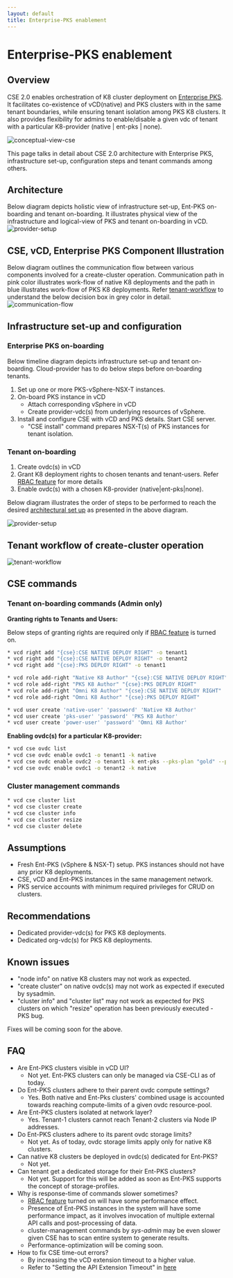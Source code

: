 ```yaml
---
layout: default
title: Enterprise-PKS enablement
---
```


# Enterprise-PKS enablement
<a name="overview"></a>
## Overview
CSE 2.0 enables orchestration of K8 cluster deployment on [Enterprise PKS](https://cloud.vmware.com/vmware-enterprise-pks). 
It facilitates co-existence of vCD(native) and PKS clusters with in the same 
tenant boundaries, while ensuring tenant isolation among PKS K8 clusters.
It also provides flexibility for admins to enable/disable a given vdc of tenant with a 
particular K8-provider (native | ent-pks | none).

![conceptual-view-cse](img/ent-pks/01-conceptual.png)

This page talks in detail about CSE 2.0 architecture with Enterprise PKS, infrastructure set-up, 
configuration steps and tenant commands among others.

<a name="architecture"></a>
## Architecture
Below diagram depicts holistic view of infrastructure set-up, 
Ent-PKS on-boarding and tenant on-boarding. It illustrates physical 
view of the infrastructure and logical-view of PKS and tenant on-boarding in vCD. 
![provider-setup](img/ent-pks/03-provider-setup-1.png)

<a name="communication-view"></a>
## CSE, vCD, Enterprise PKS Component Illustration
Below diagram outlines the communication flow between various components involved 
for a create-cluster operation. Communication path in pink color illustrates 
work-flow of native K8 deployments and the path in blue illustrates work-flow of
PKS K8 deployments.
Refer [tenant-workflow](#tenant-workflow) to understand the below decision 
box in grey color in detail.
![communication-flow](img/ent-pks/02-communication-flow.png)

<a name="infra-view"></a>
## Infrastructure set-up and configuration 
### Enterprise PKS on-boarding 

Below timeline diagram depicts infrastructure set-up and tenant
 on-boarding. Cloud-provider has to do below steps before on-boarding tenants.
 1. Set up one or more PKS-vSphere-NSX-T instances.
 2. On-board PKS instance in vCD
    * Attach corresponding vSphere in vCD 
    * Create provider-vdc(s) from underlying resources of vSphere.
 3. Install and configure CSE with vCD and PKS details. Start CSE server.
    * "CSE install" command prepares NSX-T(s) of PKS instances for tenant isolation.
    
### Tenant on-boarding 
1. Create ovdc(s) in vCD
2. Grant K8 deployment rights to chosen tenants and tenant-users. Refer 
[RBAC feature](/RBAC.html) for more details
3. Enable ovdc(s) with a chosen K8-provider (native|ent-pks|none).

Below diagram illustrates the order of steps to be performed to reach the desired
[architectural set up](#architecture) as presented in the above diagram.

![provider-setup](img/ent-pks/04-provider-setup-2.png)

<a name="tenant-workflow"></a>
## Tenant workflow of create-cluster operation
![tenant-workflow](img/ent-pks/05-tenant-flow.png)

<a name="cse-commands"></a>
## CSE commands
### Tenant on-boarding commands (Admin only)

**Granting rights to Tenants and Users:**

Below steps of granting rights are required only if [RBAC feature](/RBAC.html) is turned on.

```sh
* vcd right add "{cse}:CSE NATIVE DEPLOY RIGHT" -o tenant1
* vcd right add "{cse}:CSE NATIVE DEPLOY RIGHT" -o tenant2
* vcd right add "{cse}:PKS DEPLOY RIGHT" -o tenant1
```
```sh
* vcd role add-right "Native K8 Author" "{cse}:CSE NATIVE DEPLOY RIGHT"
* vcd role add-right "PKS K8 Author" "{cse}:PKS DEPLOY RIGHT"
* vcd role add-right "Omni K8 Author" "{cse}:CSE NATIVE DEPLOY RIGHT"
* vcd role add-right "Omni K8 Author" "{cse}:PKS DEPLOY RIGHT"
```
```sh
* vcd user create 'native-user' 'password' 'Native K8 Author'
* vcd user create 'pks-user' 'password' 'PKS K8 Author'
* vcd user create 'power-user' 'password' 'Omni K8 Author'
```

**Enabling ovdc(s) for a particular K8-provider:**

```sh
* vcd cse ovdc list
* vcd cse ovdc enable ovdc1 -o tenant1 -k native
* vcd cse ovdc enable ovdc2 -o tenant1 -k ent-pks --pks-plan "gold" --pks-cluster-domain "tenant1.com"
* vcd cse ovdc enable ovdc1 -o tenant2 -k native
```

### Cluster management commands
```sh
* vcd cse cluster list
* vcd cse cluster create
* vcd cse cluster info
* vcd cse cluster resize
* vcd cse cluster delete
```
<a name="assumptions"></a>
## Assumptions
* Fresh Ent-PKS (vSphere & NSX-T) setup. PKS instances should not have any prior K8 deployments.
* CSE, vCD and Ent-PKS instances in the same management network.
* PKS service accounts with minimum required privileges for CRUD on clusters.

<a name="recommendations"></a>
## Recommendations
* Dedicated provider-vdc(s) for PKS K8 deployments.
* Dedicated org-vdc(s) for PKS K8 deployments.

<a name="known-issues"></a>
## Known issues

* "node info" on native K8 clusters may not work as expected. 
* "create cluster" on native ovdc(s) may not work as expected if executed by sysadmin.
* "cluster info" and "cluster list" may not work as expected for PKS clusters 
on which "resize" operation has been previously executed - PKS bug.

Fixes will be coming soon for the above.

<a name="faq"></a>
## FAQ

* Are Ent-PKS clusters visible in vCD UI?
    * Not yet. Ent-PKS clusters can only be managed via CSE-CLI as of today.
* Do Ent-PKS clusters adhere to their parent ovdc compute settings?
    * Yes. Both native and Ent-Pks clusters' combined usage is accounted towards 
    reaching compute-limits of a given ovdc resource-pool.
* Are Ent-PKS clusters isolated at network layer?
    * Yes. Tenant-1 clusters cannot reach Tenant-2 clusters via Node IP addresses.
* Do Ent-PKS clusters adhere to its parent ovdc storage limits?
    * Not yet. As of today, ovdc storage limits apply only for native K8 clusters.
* Can native K8 clusters be deployed in ovdc(s) dedicated for Ent-PKS?
    * Not yet.
* Can tenant get a dedicated storage for their Ent-PKS clusters?
    * Not yet. Support for this will be added as soon as Ent-PKS supports the 
    concept of storage-profiles. 
* Why is response-time of commands slower sometimes?
    * [RBAC feature](/RBAC.html) turned on will have some performance effect.
    * Presence of Ent-PKS instances in the system will have some performance 
    impact, as it involves invocation of multiple external API calls 
    and post-processing of data.
    * cluster-management commands by *sys-admin* may be even slower given CSE 
    has to scan entire system to generate results.
    * Performance-optimization will be coming soon.
* How to fix CSE time-out errors?
    * By increasing the vCD extension timeout to a higher value.
    * Refer to "Setting the API Extension Timeout" in [here](/CSE_ADMIN.html)